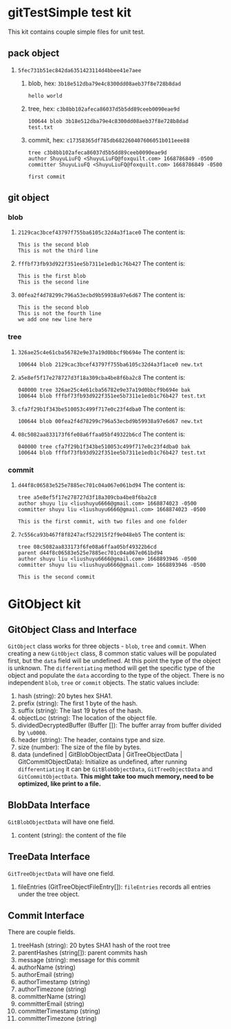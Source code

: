 # gitTestSimple test kit
This kit contains couple simple files for unit test.

## pack object

1. `5fec731b51ec842da6351423114d4bbee41e7aee`
   1. blob, hex: `3b18e512dba79e4c8300dd08aeb37f8e728b8dad`
        ```
        hello world
        ```

   2. tree, hex: `c3b8bb102afeca86037d5b5dd89ceeb0090eae9d`
   
        ```
        100644 blob 3b18e512dba79e4c8300dd08aeb37f8e728b8dad	test.txt
        ```

   3. commit, hex: `c17358365df785db682260407606051b011eee88`
        ```
        tree c3b8bb102afeca86037d5b5dd89ceeb0090eae9d
        author ShuyuLiuFQ <ShuyuLiuFQ@foxquilt.com> 1668786849 -0500
        committer ShuyuLiuFQ <ShuyuLiuFQ@foxquilt.com> 1668786849 -0500

        first commit
        ```

## git object

### blob
1. `2129cac3bcef43797f755ba6105c32d4a3f1ace0`
   The content is:
   ```
   This is the second blob
   This is not the third line
   ```

2. `fffbf73fb93d922f351ee5b7311e1edb1c76b427`
   The content is:
   ```
   This is the first blob
   This is the second line
   ```

3. `00fea2f4d78299c796a53ecbd9b59938a97e6d67`
   The content is:
   ```
   This is the second blob
   This is not the fourth line
   we add one new line here
   ```

### tree
1. `326ae25c4e61cba56782e9e37a19d0bbcf9b694e`
   The content is:
   ```
   100644 blob 2129cac3bcef43797f755ba6105c32d4a3f1ace0	new.txt
   ```
   
2. `a5e8ef5f17e278727d3f18a309cba4be8f6ba2c8`
   The content is:
   ```
   040000 tree 326ae25c4e61cba56782e9e37a19d0bbcf9b694e	bak
   100644 blob fffbf73fb93d922f351ee5b7311e1edb1c76b427	test.txt
   ```

3. `cfa7f29b1f343be510053c499f717e0c23f4dba0`
   The content is:
   ```
   100644 blob 00fea2f4d78299c796a53ecbd9b59938a97e6d67	new.txt
   ```

4. `08c5082aa833173f6fe08a6ffaa05bf49322b6cd`
   The content is:
   ```
   040000 tree cfa7f29b1f343be510053c499f717e0c23f4dba0	bak
   100644 blob fffbf73fb93d922f351ee5b7311e1edb1c76b427	test.txt
   ```

### commit
1. `d44f8c06583e525e7885ec701c04a067e061bd94`
   The content is:
   ```
   tree a5e8ef5f17e278727d3f18a309cba4be8f6ba2c8
   author shuyu liu <liushuyu6666@gmail.com> 1668874023 -0500
   committer shuyu liu <liushuyu6666@gmail.com> 1668874023 -0500
   
   This is the first commit, with two files and one folder
   ```

2. `7c556ca93b467f8f8247acf522915f2f9e048eb5`
   The content is:
   ```
   tree 08c5082aa833173f6fe08a6ffaa05bf49322b6cd
   parent d44f8c06583e525e7885ec701c04a067e061bd94
   author shuyu liu <liushuyu6666@gmail.com> 1668893946 -0500
   committer shuyu liu <liushuyu6666@gmail.com> 1668893946 -0500
   
   This is the second commit
   ```



# GitObject kit
## GitObject Class and Interface
`GitObject` class works for three objects - `blob`, `tree` and `commit`. When creating a new `GitObject` class, 8 common static values will be populated first, but the `data` field will be undefined. At this point the type of the object is unknown. The `differentiating` method will get the specific type of the object and populate the `data` according to the type of the object.
There is no independent `blob`, `tree` or `commit` objects.
The static values include:
1. hash (string): 20 bytes hex SHA1.
2. prefix (string): The first 1 byte of the hash.
3. suffix (string): The last 19 bytes of the hash.
4. objectLoc (string): The location of the object file.
5. dividedDecryptedBuffer (Buffer []): The buffer array from buffer divided by `\u0000`.
6. header (string): The header, contains type and size.
7. size (number): The size of the file by bytes.
8. data (undefined | GitBlobObjectData | GitTreeObjectData | GitCommitObjectData): Initialize as undefined, after running `differentiating` it can be `GitBlobObjectData`, `GitTreeObjectData` and `GitCommitObjectData`. **This might take too much memory, need to be optimized, like print to a file.**

## BlobData Interface
`GitBlobObjectData` will have one field.
1. content (string): the content of the file

## TreeData Interface
`GitTreeObjectData` will have one field.
1. fileEntries (GitTreeObjectFileEntry[]): `fileEntries` records all entries under the tree object.

## Commit Interface
There are couple fields.
1. treeHash (string): 20 bytes SHA1 hash of the root tree
2. parentHashes (string[]): parent commits hash
3. message (string): message for this commit
4. authorName (string)
5. authorEmail (string)
6. authorTimestamp (string)
7. authorTimezone (string)
8. committerName (string)
9. committerEmail (string)
10. committerTimestamp (string)
11. committerTimezone (string)

